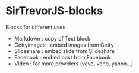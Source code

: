 SirTrevorJS-blocks
==================

Blocks for different uses

 * Markdown : copy of Text block
 * Gettyimages : embed images from Getty
 * Slideshare : embed slide from Slideshare
 * Facebook : embed post from Facebook
 * Video : for more providers (vevo, veho, yahoo...)